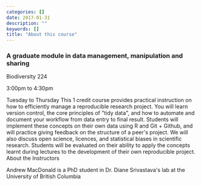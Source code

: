```yaml
---
categories: []
date: 2017-01-31
description: ""
keywords: []
title: "About this course"
---
```


### A graduate module in data management, manipulation and sharing

Biodiversity 224

3:00pm to 4:30pm

Tuesday to Thursday
This 1 credit course provides practical instruction on how to efficiently manage a reproducible research project. You will learn version control, the core principles of "tidy data", and how to automate and document your workflow from data entry to final result. Students will implement these concepts on their own data using R and Git + Github, and will practice giving feedback on the structure of a peer's project. We will also discuss open science, licences, and statistical biases in scientific research. Students will be evaluated on their ability to apply the concepts learnt during lectures to the development of their own reproducible project.
About the Instructors

Andrew MacDonald is a PhD student in Dr. Diane Srivastava's lab at the University of British Columbia